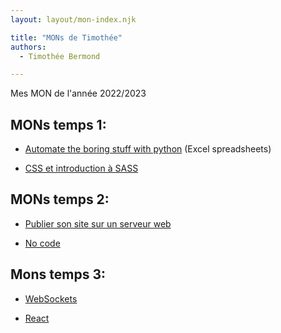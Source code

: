 ```yaml
---
layout: layout/mon-index.njk

title: "MONs de Timothée"
authors:
  - Timothée Bermond

---
```


<!-- début résumé -->
Mes MON de l'année 2022/2023
<!-- fin résumé -->

## MONs temps 1:

- [Automate the boring stuff with python](./temps-1.1/) (Excel spreadsheets)

- [CSS et introduction à SASS](./temps-1.2/)

## MONs temps 2:

- [Publier son site sur un serveur web](./temps-2.1/)

- [No code](./temps-2.2/)

## Mons temps 3:

- [WebSockets](./temps-3.1/)

- [React](./temps-3.2/)
